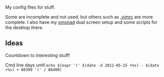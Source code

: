 My config files for stuff.

Some are incomplete and not used, but others such as [.vimrc][] are more complete. I also have my [xmonad][] dual screen setup and some scripts for the desktop there.

[.vimrc]: http://github.com/treeman/dotfiles/blob/master/.vimrc ".vimrc I use"
[xmonad]: http://xmonad.org/ "xmonad a nice tiling window manager"

Ideas
-----

Countdown to interesting stuff!

Cmd line days until `echo $(expr '(' $(date -d 2012-05-15 +%s) - $(date +%s) + 86399 ')' / 86400)`

